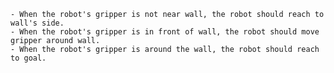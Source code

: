 
    - When the robot's gripper is not near wall, the robot should reach to wall's side.
    - When the robot's gripper is in front of wall, the robot should move gripper around wall.
    - When the robot's gripper is around the wall, the robot should reach to goal.